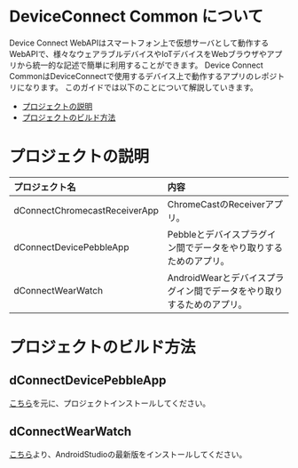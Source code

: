 # DeviceConnect Common について


Device Connect WebAPIはスマートフォン上で仮想サーバとして動作するWebAPIで、様々なウェアラブルデバイスやIoTデバイスをWebブラウザやアプリから統一的な記述で簡単に利用することができます。
Device Connect CommonはDeviceConnectで使用するデバイス上で動作するアプリのレポジトリになります。
このガイドでは以下のことについて解説していきます。

* [プロジェクトの説明](#section1)
* [プロジェクトのビルド方法](#section2)

# <a name="section1">プロジェクトの説明
| プロジェクト名|内容  |
|:-----------|:---------|
|dConnectChromecastReceiverApp|ChromeCastのReceiverアプリ。|
| dConnectDevicePebbleApp |Pebbleとデバイスプラグイン間でデータをやり取りするためのアプリ。 |
| dConnectWearWatch |AndroidWearとデバイスプラグイン間でデータをやり取りするためのアプリ。|


# <a name="section2">プロジェクトのビルド方法 
## dConnectDevicePebbleApp
[こちら](https://github.com/DeviceConnect/DeviceConnect-Common/wiki/1.1.Pebble)を元に、プロジェクトインストールしてください。

## dConnectWearWatch
[こちら](https://github.com/DeviceConnect/DeviceConnect-Common/wiki/1.2.Wear)より、AndroidStudioの最新版をインストールしてください。

